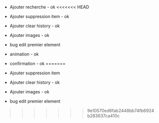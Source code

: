 - Ajouter recherche - ok
<<<<<<< HEAD
- Ajouter suppression item - ok
- Ajouter clear history - ok
- Ajouter images - ok
- bug edit premier element

- animation - ok
- confirmation - ok
=======
- Ajouter suppression item
- Ajouter clear history - ok
- Ajouter images - ok
- bug edit premier element
>>>>>>> 9e10570ed6fab2448bb74fb6924b283637ca410c
